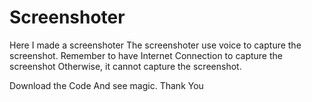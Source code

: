 # Screenshoter
Here I made a screenshoter
The screenshoter use voice to capture the screenshot.
Remember to have Internet Connection to capture the screenshot
Otherwise, it cannot capture the screenshot.

Download the Code 
And see magic.
Thank You
